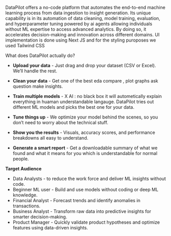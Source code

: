   DataPilot offers a no-code platform that automates the end-to-end machine learning process from data ingestion to insight generation. Its unique capability is in its automation of data cleaning, model training, evaluation, and hyperparameter tuning powered by ai agents  allowing individuals without ML expertise to access advanced analytics. By doing so, it accelerates decision-making and innovation across different domains. 
  UI implementation is done using Next JS and for the styling puroposes we used Tailwind CSS
  
  What does DataPilot actually do?
- **Upload your data** - Just drag and drop your dataset (CSV or Excel). We’ll handle the rest.
    
- **Clean your data** -  Get one of the best eda compare , plot graphs ask question make insights. 
    
- **Train multiple models** - X AI : no black box it will autometically explain everything in huaman understandable langauge.
    DataPilot tries out different ML models and picks the best one for your data.
    
- **Tune things up** - We optimize your model behind the scenes, so you don’t need to worry about the technical stuff.
    
- **Show you the results** - Visuals, accuracy scores, and performance breakdowns all easy to understand.
    
- **Generate a smart report** - Get a downloadable summary of what we found and what it means for you which is understandable for normal people.

**Target Audience**
- Data Analysts - to reduce the work force and deliver ML insights without code.
- Beginner ML user - Build and use models without coding or deep ML knowledge.
- Financial Analyst - Forecast trends and identify anomalies in transactions.
- Business Analyst - Transform raw data into predictive insights for smarter decision-making.
- Product Manager - Quickly validate product hypotheses and optimize features using data-driven insights.
